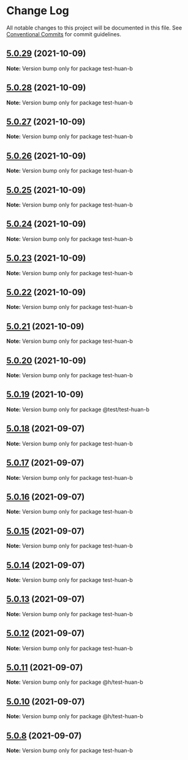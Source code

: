 # Change Log

All notable changes to this project will be documented in this file.
See [Conventional Commits](https://conventionalcommits.org) for commit guidelines.

## [5.0.29](https://github.com/huanhuanwa/test-pub/compare/v5.0.28...v5.0.29) (2021-10-09)

**Note:** Version bump only for package test-huan-b





## [5.0.28](https://github.com/huanhuanwa/test-pub/compare/v5.0.27...v5.0.28) (2021-10-09)

**Note:** Version bump only for package test-huan-b





## [5.0.27](https://github.com/huanhuanwa/test-pub/compare/v5.0.26...v5.0.27) (2021-10-09)

**Note:** Version bump only for package test-huan-b





## [5.0.26](https://github.com/huanhuanwa/test-pub/compare/v5.0.25...v5.0.26) (2021-10-09)

**Note:** Version bump only for package test-huan-b





## [5.0.25](https://github.com/huanhuanwa/test-pub/compare/v5.0.24...v5.0.25) (2021-10-09)

**Note:** Version bump only for package test-huan-b





## [5.0.24](https://github.com/huanhuanwa/test-pub/compare/v5.0.23...v5.0.24) (2021-10-09)

**Note:** Version bump only for package test-huan-b





## [5.0.23](https://github.com/huanhuanwa/test-pub/compare/v5.0.22...v5.0.23) (2021-10-09)

**Note:** Version bump only for package test-huan-b





## [5.0.22](https://github.com/huanhuanwa/test-pub/compare/v5.0.21...v5.0.22) (2021-10-09)

**Note:** Version bump only for package test-huan-b





## [5.0.21](https://github.com/huanhuanwa/test-pub/compare/v5.0.20...v5.0.21) (2021-10-09)

**Note:** Version bump only for package test-huan-b





## [5.0.20](https://github.com/huanhuanwa/test-pub/compare/v5.0.19...v5.0.20) (2021-10-09)

**Note:** Version bump only for package test-huan-b





## [5.0.19](https://github.com/huanhuanwa/test-pub/compare/v5.0.18...v5.0.19) (2021-10-09)

**Note:** Version bump only for package @test/test-huan-b





## [5.0.18](https://github.com/huanhuanwa/test-pub/compare/v5.0.17...v5.0.18) (2021-09-07)

**Note:** Version bump only for package test-huan-b





## [5.0.17](https://github.com/huanhuanwa/test-pub/compare/v5.0.16...v5.0.17) (2021-09-07)

**Note:** Version bump only for package test-huan-b





## [5.0.16](https://github.com/huanhuanwa/test-pub/compare/v5.0.15...v5.0.16) (2021-09-07)

**Note:** Version bump only for package test-huan-b





## [5.0.15](https://github.com/huanhuanwa/test-pub/compare/v5.0.14...v5.0.15) (2021-09-07)

**Note:** Version bump only for package test-huan-b





## [5.0.14](https://github.com/huanhuanwa/test-pub/compare/v5.0.13...v5.0.14) (2021-09-07)

**Note:** Version bump only for package test-huan-b





## [5.0.13](https://github.com/huanhuanwa/test-pub/compare/v5.0.12...v5.0.13) (2021-09-07)

**Note:** Version bump only for package test-huan-b





## [5.0.12](https://github.com/huanhuanwa/test-pub/compare/v5.0.11...v5.0.12) (2021-09-07)

**Note:** Version bump only for package test-huan-b





## [5.0.11](https://github.com/huanhuanwa/test-pub/compare/v5.0.10...v5.0.11) (2021-09-07)

**Note:** Version bump only for package @h/test-huan-b





## [5.0.10](https://github.com/huanhuanwa/test-pub/compare/v5.0.9...v5.0.10) (2021-09-07)

**Note:** Version bump only for package @h/test-huan-b





## [5.0.8](https://github.com/huanhuanwa/test-pub/compare/v5.0.7...v5.0.8) (2021-09-07)

**Note:** Version bump only for package test-huan-b
